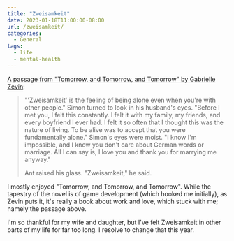 ```yaml
---
title: "Zweisamkeit"
date: 2023-01-18T11:00:00-08:00
url: /zweisamkeit/
categories:
  - General
tags:
  - life
  - mental-health
---
```


[A passage from "Tomorrow, and Tomorrow, and Tomorrow" by Gabrielle Zevin](https://gabriellezevin.com/tomorrowx3/):

> "'Zweisamkeit' is the feeling of being alone even when you're with other people." Simon turned to look in his husband's eyes. "Before I met you, I felt this constantly. I felt it with my family, my friends, and every boyfriend I ever had. I felt it so often that I thought this was the nature of living. To be alive was to accept that you were fundamentally alone." Simon's eyes were moist. "I know I'm impossible, and I know you don't care about German words or marriage. All I can say is, I love you and thank you for marrying me anyway."
>
> Ant raised his glass. "Zweisamkeit," he said.

I mostly enjoyed "Tomorrow, and Tomorrow, and Tomorrow". While the tapestry of the novel is of game development (which hooked me initially), as Zevin puts it, it's really a book about work and love, which stuck with me; namely the passage above.

I'm so thankful for my wife and daughter, but I've felt Zweisamkeit in other parts of my life for far too long. I resolve to change that this year.
